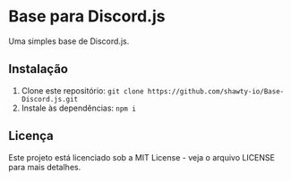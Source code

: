 # Base para Discord.js
Uma simples base de Discord.js.

## Instalação
1. Clone este repositório: `git clone https://github.com/shawty-io/Base-Discord.js.git`
2. Instale às dependências: `npm i`

## Licença
Este projeto está licenciado sob a MIT License - veja o arquivo LICENSE para mais detalhes.
